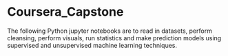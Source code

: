 # Coursera_Capstone
The following Python jupyter notebooks are to read in datasets, perform cleansing, perform visuals, run statistics and make prediction models using supervised and unsupervised machine learning techniques.
